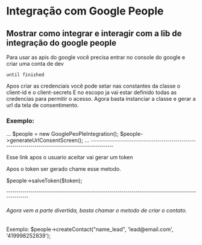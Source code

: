 # Integração com Google People



## Mostrar como integrar e interagir com a lib de integração do google people 

Para usar as apis do google você precisa entrar no console do google e criar uma conta de dev  <br>
```
until finished
```
 Apos criar as credenciais você pode setar nas constantes da classe o client-id e o client-secrets
 E no escopo ja vai estar definido todas as credencias para permitir o acesso. 
Agora basta instanciar a classe e gerar a url da tela de consentimento.
<br>

### Exemplo: 

...
    $people = new GooglePeoPleIntegration();
    $people->generateUrlConsentScreen(); 
...
<small>---------------------------------------------------------------------------------------------------------</small>
<p> Esse link apos o usuario aceitar vai gerar um token  </p>
<p>Apos o token ser gerado chame esse metodo. </p>
<p>$people->salveToken($token);</p>

<small>---------------------------------------------------------------------------------------------------------</small>

<h6>Agora vem a parte divertida, basta chamar o metodo de criar o contato.</h6>
<p>Exemplo:  $people->createContact("name_lead", 'lead@email.com', '419998252839');</p>
